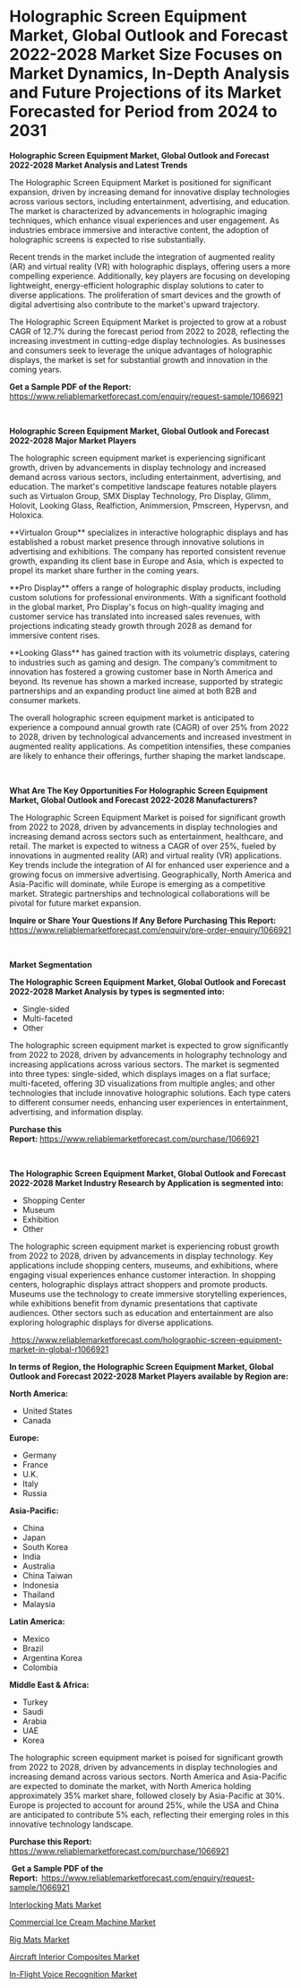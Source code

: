 <p><h1>Holographic Screen Equipment Market, Global Outlook and Forecast 2022-2028 Market Size Focuses on Market Dynamics, In-Depth Analysis and Future Projections of its Market Forecasted for Period from 2024 to 2031</h1></p><p><strong>Holographic Screen Equipment Market, Global Outlook and Forecast 2022-2028 Market Analysis and Latest Trends</strong></p>
<p><p>The Holographic Screen Equipment Market is positioned for significant expansion, driven by increasing demand for innovative display technologies across various sectors, including entertainment, advertising, and education. The market is characterized by advancements in holographic imaging techniques, which enhance visual experiences and user engagement. As industries embrace immersive and interactive content, the adoption of holographic screens is expected to rise substantially.</p><p>Recent trends in the market include the integration of augmented reality (AR) and virtual reality (VR) with holographic displays, offering users a more compelling experience. Additionally, key players are focusing on developing lightweight, energy-efficient holographic display solutions to cater to diverse applications. The proliferation of smart devices and the growth of digital advertising also contribute to the market's upward trajectory.</p><p>The Holographic Screen Equipment Market is projected to grow at a robust CAGR of 12.7% during the forecast period from 2022 to 2028, reflecting the increasing investment in cutting-edge display technologies. As businesses and consumers seek to leverage the unique advantages of holographic displays, the market is set for substantial growth and innovation in the coming years.</p></p>
<p><strong>Get a Sample PDF of the Report:&nbsp;</strong> <a href="https://www.reliablemarketforecast.com/enquiry/request-sample/1066921?utm_campaign=1108&utm_medium=2&utm_source=Github&utm_content=ia&utm_term=04122024&utm_id=holographic-screen-equipment-market-global-outlook-and-forecast-2022-2028">https://www.reliablemarketforecast.com/enquiry/request-sample/1066921</a></p>
<p>&nbsp;</p>
<p><strong>Holographic Screen Equipment Market, Global Outlook and Forecast 2022-2028 Major Market Players</strong></p>
<p><p>The holographic screen equipment market is experiencing significant growth, driven by advancements in display technology and increased demand across various sectors, including entertainment, advertising, and education. The market's competitive landscape features notable players such as Virtualon Group, SMX Display Technology, Pro Display, Glimm, Holovit, Looking Glass, Realfiction, Animmersion, Pmscreen, Hypervsn, and Holoxica.</p><p>**Virtualon Group** specializes in interactive holographic displays and has established a robust market presence through innovative solutions in advertising and exhibitions. The company has reported consistent revenue growth, expanding its client base in Europe and Asia, which is expected to propel its market share further in the coming years.</p><p>**Pro Display** offers a range of holographic display products, including custom solutions for professional environments. With a significant foothold in the global market, Pro Display's focus on high-quality imaging and customer service has translated into increased sales revenues, with projections indicating steady growth through 2028 as demand for immersive content rises.</p><p>**Looking Glass** has gained traction with its volumetric displays, catering to industries such as gaming and design. The company’s commitment to innovation has fostered a growing customer base in North America and beyond. Its revenue has shown a marked increase, supported by strategic partnerships and an expanding product line aimed at both B2B and consumer markets.</p><p>The overall holographic screen equipment market is anticipated to experience a compound annual growth rate (CAGR) of over 25% from 2022 to 2028, driven by technological advancements and increased investment in augmented reality applications. As competition intensifies, these companies are likely to enhance their offerings, further shaping the market landscape.</p></p>
<p>&nbsp;</p>
<p><strong>What Are The Key Opportunities For Holographic Screen Equipment Market, Global Outlook and Forecast 2022-2028 Manufacturers?</strong></p>
<p><p>The Holographic Screen Equipment Market is poised for significant growth from 2022 to 2028, driven by advancements in display technologies and increasing demand across sectors such as entertainment, healthcare, and retail. The market is expected to witness a CAGR of over 25%, fueled by innovations in augmented reality (AR) and virtual reality (VR) applications. Key trends include the integration of AI for enhanced user experience and a growing focus on immersive advertising. Geographically, North America and Asia-Pacific will dominate, while Europe is emerging as a competitive market. Strategic partnerships and technological collaborations will be pivotal for future market expansion.</p></p>
<p><strong>Inquire or Share Your Questions If Any Before Purchasing This Report:</strong> <a href="https://www.reliablemarketforecast.com/enquiry/pre-order-enquiry/1066921?utm_campaign=1108&utm_medium=2&utm_source=Github&utm_content=ia&utm_term=04122024&utm_id=holographic-screen-equipment-market-global-outlook-and-forecast-2022-2028">https://www.reliablemarketforecast.com/enquiry/pre-order-enquiry/1066921</a></p>
<p>&nbsp;</p>
<p><strong>Market Segmentation</strong></p>
<p><strong>The Holographic Screen Equipment Market, Global Outlook and Forecast 2022-2028 Market Analysis by types is segmented into:</strong></p>
<p><ul><li>Single-sided</li><li>Multi-faceted</li><li>Other</li></ul></p>
<p><p>The holographic screen equipment market is expected to grow significantly from 2022 to 2028, driven by advancements in holography technology and increasing applications across various sectors. The market is segmented into three types: single-sided, which displays images on a flat surface; multi-faceted, offering 3D visualizations from multiple angles; and other technologies that include innovative holographic solutions. Each type caters to different consumer needs, enhancing user experiences in entertainment, advertising, and information display.</p></p>
<p><strong>Purchase this Report:&nbsp;</strong><a href="https://www.reliablemarketforecast.com/purchase/1066921?utm_campaign=1108&utm_medium=2&utm_source=Github&utm_content=ia&utm_term=04122024&utm_id=holographic-screen-equipment-market-global-outlook-and-forecast-2022-2028">https://www.reliablemarketforecast.com/purchase/1066921</a></p>
<p>&nbsp;</p>
<p><strong>The Holographic Screen Equipment Market, Global Outlook and Forecast 2022-2028 Market Industry Research by Application is segmented into:</strong></p>
<p><ul><li>Shopping Center</li><li>Museum</li><li>Exhibition</li><li>Other</li></ul></p>
<p><p>The holographic screen equipment market is experiencing robust growth from 2022 to 2028, driven by advancements in display technology. Key applications include shopping centers, museums, and exhibitions, where engaging visual experiences enhance customer interaction. In shopping centers, holographic displays attract shoppers and promote products. Museums use the technology to create immersive storytelling experiences, while exhibitions benefit from dynamic presentations that captivate audiences. Other sectors such as education and entertainment are also exploring holographic displays for diverse applications.</p></p>
<p><a href="https://www.reliablemarketforecast.com/holographic-screen-equipment-market-in-global-r1066921?utm_campaign=1108&utm_medium=2&utm_source=Github&utm_content=ia&utm_term=04122024&utm_id=holographic-screen-equipment-market-global-outlook-and-forecast-2022-2028">&nbsp;https://www.reliablemarketforecast.com/holographic-screen-equipment-market-in-global-r1066921</a></p>
<p><strong>In terms of Region, the Holographic Screen Equipment Market, Global Outlook and Forecast 2022-2028 Market Players available by Region are:</strong></p>
<p>
    <p> <strong> North America: </strong>
        <ul>
            <li>United States</li>
            <li>Canada</li>
        </ul>
        </p> 
    <p> <strong> Europe: </strong>
        <ul>
            <li>Germany</li>
            <li>France</li>
            <li>U.K.</li>
            <li>Italy</li>
            <li>Russia</li>
        </ul>
        </p> 
    <p> <strong> Asia-Pacific: </strong>
        <ul>
            <li>China</li>
            <li>Japan</li>
            <li>South Korea</li>
            <li>India</li>
            <li>Australia</li>
            <li>China Taiwan</li>
            <li>Indonesia</li>
            <li>Thailand</li>
            <li>Malaysia</li>
        </ul>
        </p> 
    <p> <strong> Latin America: </strong>
        <ul>
            <li>Mexico</li>
            <li>Brazil</li>
            <li>Argentina Korea</li>
            <li>Colombia</li>
        </ul>
        </p> 
    <p> <strong> Middle East & Africa: </strong>
        <ul>
            <li>Turkey</li>
            <li>Saudi</li>
            <li>Arabia</li>
            <li>UAE</li>
            <li>Korea</li>
        </ul>
    </p>
    </p>
<p><p>The holographic screen equipment market is poised for significant growth from 2022 to 2028, driven by advancements in display technologies and increasing demand across various sectors. North America and Asia-Pacific are expected to dominate the market, with North America holding approximately 35% market share, followed closely by Asia-Pacific at 30%. Europe is projected to account for around 25%, while the USA and China are anticipated to contribute 5% each, reflecting their emerging roles in this innovative technology landscape.</p></p>
<p><strong>Purchase this Report: </strong><a href="https://www.reliablemarketforecast.com/purchase/1066921?utm_campaign=1108&utm_medium=2&utm_source=Github&utm_content=ia&utm_term=04122024&utm_id=holographic-screen-equipment-market-global-outlook-and-forecast-2022-2028">https://www.reliablemarketforecast.com/purchase/1066921</a></p>
<p>&nbsp;<strong>Get a Sample PDF of the Report:&nbsp;&nbsp;</strong><a href="https://www.reliablemarketforecast.com/enquiry/request-sample/1066921?utm_campaign=1108&utm_medium=2&utm_source=Github&utm_content=ia&utm_term=04122024&utm_id=holographic-screen-equipment-market-global-outlook-and-forecast-2022-2028">https://www.reliablemarketforecast.com/enquiry/request-sample/1066921</a></p>
<p><strong></strong></p>
<p><p><a href="https://www.linkedin.com/pulse/global-interlocking-mats-market-size-trends-analysis-regional-rdpue?utm_campaign=1108&utm_medium=2&utm_source=Github&utm_content=ia&utm_term=04122024&utm_id=holographic-screen-equipment-market-global-outlook-and-forecast-2022-2028">Interlocking Mats Market</a></p><p><a href="https://www.linkedin.com/pulse/global-commercial-ice-cream-machine-market-forecast-year-2024-vamxe?utm_campaign=1108&utm_medium=2&utm_source=Github&utm_content=ia&utm_term=04122024&utm_id=holographic-screen-equipment-market-global-outlook-and-forecast-2022-2028">Commercial Ice Cream Machine Market</a></p><p><a href="https://www.linkedin.com/pulse/rig-mats-market-global-regional-analysis-focus-region-tyvve?utm_campaign=1108&utm_medium=2&utm_source=Github&utm_content=ia&utm_term=04122024&utm_id=holographic-screen-equipment-market-global-outlook-and-forecast-2022-2028">Rig Mats Market</a></p><p><a href="https://issuu.com/reportprime-2/docs/aircraft-interior-composites-market-size-2030.pptx?utm_campaign=1108&utm_medium=2&utm_source=Github&utm_content=ia&utm_term=04122024&utm_id=holographic-screen-equipment-market-global-outlook-and-forecast-2022-2028">Aircraft Interior Composites Market</a></p><p><a href="https://issuu.com/reportprime-2/docs/in-flight-voice-recognition-market-size-2030.pptx?utm_campaign=1108&utm_medium=2&utm_source=Github&utm_content=ia&utm_term=04122024&utm_id=holographic-screen-equipment-market-global-outlook-and-forecast-2022-2028">In-Flight Voice Recognition Market</a></p></p>